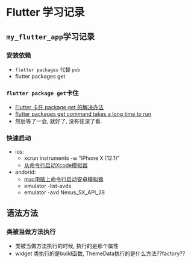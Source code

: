 # Flutter 学习记录

## `my_flutter_app`学习记录

### 安装依赖

* `flutter packages` 代替 `pub`
* flutter packages get

### `flutter package get`卡住

* [Flutter 卡在 package get 的解决办法](https://jimbray.xyz/post/using-flutter-in-china/)
* [flutter packages get command takes a long time to run](https://github.com/flutter/flutter/issues/15162#issuecomment-374588792)
* 然后等了一会, 就好了, 没有往深了看.

### 快速启动

* ios:
  * xcrun instruments -w "iPhone X (12.1)"
  * [从命令行启动Xcode模拟器](https://www.jianshu.com/p/c5ad2e2be367)
* andorid:
  * [mac电脑上命令行启动安卓模拟器](https://juejin.im/post/5bcfe1e7518825779a41fa5e)
  * emulator -list-avds
  * emulator -avd Nexus_5X_API_28

## 语法方法

### 类被当做方法执行

* 类被当做方法执行的时候, 执行的是那个属性
* widget 类执行的是build函数, ThemeData执行的是什么方法??factory??